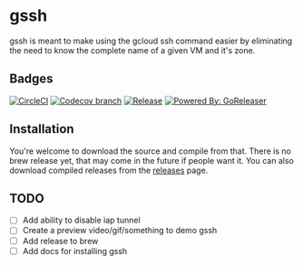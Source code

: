 # gssh

gssh is meant to make using the gcloud ssh command easier by eliminating the need to
know the complete name of a given VM and it's zone.

## Badges

[![CircleCI](https://img.shields.io/circleci/project/github/regner/gssh.svg?style=for-the-badge)](https://circleci.com/gh/regner/gssh)
[![Codecov branch](https://img.shields.io/codecov/c/github/regner/gssh/master.svg?style=for-the-badge)](https://codecov.io/gh/regner/gssh)
[![Release](https://img.shields.io/github/release/regner/gssh.svg?style=for-the-badge)](https://github.com/regner/gssh/releases/latest)
[![Powered By: GoReleaser](https://img.shields.io/badge/powered%20by-goreleaser-green.svg?style=for-the-badge)](https://github.com/goreleaser)

## Installation

You're welcome to download the source and compile from that. There is no brew release
yet, that may come in the future if people want it. You can also download compiled
releases from the [releases](https://github.com/regner/gssh/releases/latest) page.

## TODO

* [ ] Add ability to disable iap tunnel
* [ ] Create a preview video/gif/something to demo gssh
* [ ] Add release to brew
* [ ] Add docs for installing gssh
